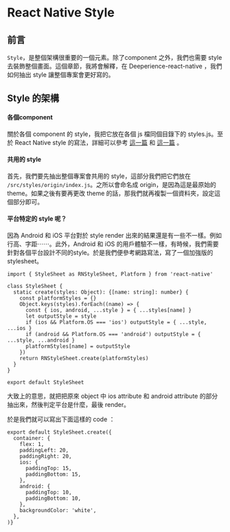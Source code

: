 # React Native Style

## 前言
```Style```，是整個架構很重要的一個元素。除了component 之外，我們也需要 style 去裝飾整個畫面。這個章節，我將會解釋，在 Deeperience-react-native ，我們如何抽出 style 讓整個專案會更好寫的。

## Style 的架構

#### 各個component

關於各個 component 的 style，我把它放在各個 js 檔同個目錄下的 styles.js。至於 React Native style 的寫法，詳細可以參考 [這一篇](https://facebook.github.io/react-native/docs/stylesheet.html) 和 [這一篇](https://facebook.github.io/react-native/docs/style.html) 。

#### 共用的 style

首先，我們要先抽出整個專案會共用的 style，這部分我們把它們放在 ```/src/styles/origin/index.js```。之所以會命名成 origin，是因為這是最原始的 theme。如果之後有要再更改 theme 的話，那我們就再複製一個資料夾，設定這個部分即可。

#### 平台特定的 style 呢？

因為 Android 和 iOS 平台對於 style render 出來的結果還是有一些不一樣。例如行高、字距⋯⋯。此外，Android 和 iOS 的用戶體驗不一樣，有時候，我們需要針對各個平台設計不同的style。於是我們便參考網路寫法，寫了一個加強版的 stylesheet。

```
import { StyleSheet as RNStyleSheet, Platform } from 'react-native'

class StyleSheet {
  static create(styles: Object): {[name: string]: number} {
    const platformStyles = {}
    Object.keys(styles).forEach((name) => {
      const { ios, android, ...style } = { ...styles[name] }
      let outputStyle = style
      if (ios && Platform.OS === 'ios') outputStyle = { ...style, ...ios }
      if (android && Platform.OS === 'android') outputStyle = { ...style, ...android }
      platformStyles[name] = outputStyle
    })
    return RNStyleSheet.create(platformStyles)
  }
}

export default StyleSheet
```

大致上的意思，就把把原來 object 中 ios attribute 和 android attribute 的部分抽出來，然後判定平台是什麼，最後 render。

於是我們就可以寫出下面這樣的 code ：

```
export default StyleSheet.create({
  container: {
    flex: 1,
    paddingLeft: 20,
    paddingRight: 20,
    ios: {
      paddingTop: 15,
      paddingBottom: 15,
    },
    android: {
      paddingTop: 10,
      paddingBottom: 10,
    },
    backgroundColor: 'white',
  },
)}
```